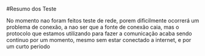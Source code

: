 #Resumo dos Teste

No momento nao foram feitos teste de rede, porem dificilmente ocorrerá um problema de conexão, a nao ser que a fonte de conexão caia, mas o protocolo que estamos utilizando para fazer a comunicação acaba sendo continuo por um momento, mesmo sem estar conectado a internet, e por um curto periodo
